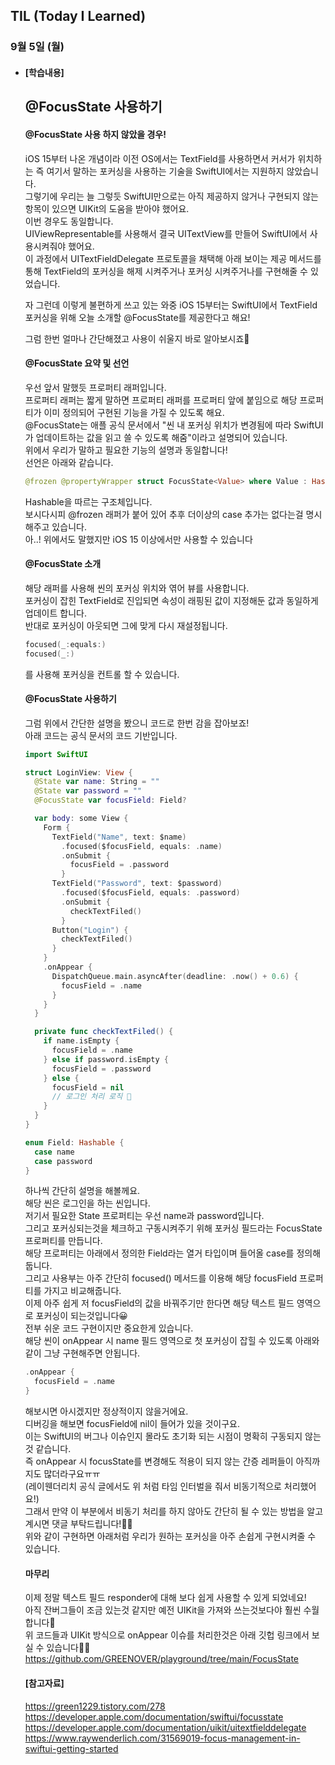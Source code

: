 ## TIL (Today I Learned)

### 9월 5일 (월)   

- #### [학습내용] 
  ## @FocusState 사용하기
    #### @FocusState 사용 하지 않았을 경우!      

    iOS 15부터 나온 개념이라 이전 OS에서는 TextField를 사용하면서 커서가 위치하는 즉 여기서 말하는 포커싱을 사용하는 기술을 SwiftUI에서는 지원하지 않았습니다.   
    그렇기에 우리는 늘 그렇듯 SwiftUI만으로는 아직 제공하지 않거나 구현되지 않는 항목이 있으면 UIKit의 도움을 받아야 했어요.   
    이번 경우도 동일합니다.    
    UIViewRepresentable를 사용해서 결국 UITextView를 만들어 SwiftUI에서 사용시켜줘야 했어요.   
    이 과정에서 UITextFieldDelegate 프로토콜을 채택해 아래 보이는 제공 메서드를 통해 TextField의 포커싱을 해제 시켜주거나 포커싱 시켜주거나를 구현해줄 수 있었습니다.   


    자 그런데 이렇게 불편하게 쓰고 있는 와중 iOS 15부터는 SwiftUI에서 TextField 포커싱을 위해 오늘 소개할 @FocusState를 제공한다고 해요!   

    그럼 한번 얼마나 간단해졌고 사용이 쉬울지 바로 알아보시죠🙌   

    #### @FocusState 요약 및 선언   

    우선 앞서 말했듯 프로퍼티 래퍼입니다.   
    프로퍼티 래퍼는 짧게 말하면 프로퍼티 래퍼를 프로퍼티 앞에 붙임으로 해당 프로퍼티가 이미 정의되어 구현된 기능을 가질 수 있도록 해요.   
    @FocusState는 애플 공식 문서에서 "씬 내 포커싱 위치가 변경됨에 따라 SwiftUI가 업데이트하는 값을 읽고 쓸 수 있도록 해줌"이라고 설명되어 있습니다.   
    위에서 우리가 말하고 필요한 기능의 설명과 동일합니다!   
    선언은 아래와 같습니다.   
    ```swift
    @frozen @propertyWrapper struct FocusState<Value> where Value : Hashable
    ```   
    Hashable을 따르는 구조체입니다.   
    보시다시피 @frozen 래퍼가 붙어 있어 추후 더이상의 case 추가는 없다는걸 명시해주고 있습니다.   
    아..! 위에서도 말했지만 iOS 15 이상에서만 사용할 수 있습니다   
 
    #### @FocusState 소개   

    해당 래퍼를 사용해 씬의 포커싱 위치와 엮어 뷰를 사용합니다.   
    포커싱이 잡힌 TextField로 진입되면 속성이 래핑된 값이 지정해둔 값과 동일하게 업데이트 합니다.   
    반대로 포커싱이 아웃되면 그에 맞게 다시 재설정됩니다.   
    ```swift
    focused(_:equals:)
    focused(_:)
    ```   
    를 사용해 포커싱을 컨트롤 할 수 있습니다.   

    #### @FocusState 사용하기   

    그럼 위에서 간단한 설명을 봤으니 코드로 한번 감을 잡아보죠!   
    아래 코드는 공식 문서의 코드 기반입니다.   
    ```swift
    import SwiftUI

    struct LoginView: View {
      @State var name: String = ""
      @State var password = ""
      @FocusState var focusField: Field?

      var body: some View {
        Form {
          TextField("Name", text: $name)
            .focused($focusField, equals: .name)
            .onSubmit {
              focusField = .password
            }
          TextField("Password", text: $password)
            .focused($focusField, equals: .password)
            .onSubmit {
              checkTextFiled()
            }
          Button("Login") {
            checkTextFiled()
          }
        }
        .onAppear {
          DispatchQueue.main.asyncAfter(deadline: .now() + 0.6) {
            focusField = .name
          }
        }
      }

      private func checkTextFiled() {
        if name.isEmpty {
          focusField = .name
        } else if password.isEmpty {
          focusField = .password
        } else {
          focusField = nil
          // 로그인 처리 로직 🙌
        }
      }
    }

    enum Field: Hashable {
      case name
      case password
    }
    ```   
    하나씩 간단히 설명을 해볼께요.   
    해당 씬은 로그인을 하는 씬입니다.   
    저기서 필요한 State 프로퍼티는 우선 name과 password입니다.   
    그리고 포커싱되는것을 체크하고 구동시켜주기 위해 포커싱 필드라는 FocusState 프로퍼티를 만듭니다.   
    해당 프로퍼티는 아래에서 정의한 Field라는 열거 타입이며 들어올 case를 정의해둡니다.   
    그리고 사용부는 아주 간단히 focused() 메서드를 이용해 해당 focusField 프로퍼티를 가지고 비교해줍니다.   
    이제 아주 쉽게 저 focusField의 값을 바꿔주기만 한다면 해당 텍스트 필드 영역으로 포커싱이 되는것입니다😀   
    전부 쉬운 코드 구현이지만 중요한게 있습니다.   
    해당 씬이 onAppear 시 name 필드 영역으로 첫 포커싱이 잡힐 수 있도록 아래와 같이 그냥 구현해주면 안됩니다.   
    ```swift
    .onAppear {
      focusField = .name
    }
    ```   
    해보시면 아시겠지만 정상적이지 않을거에요.   
    디버깅을 해보면 focusField에 nil이 들어가 있을 것이구요.   
    이는 SwiftUI의 버그나 이슈인지 몰라도 초기화 되는 시점이 명확히 구동되지 않는것 같습니다.   
    즉 onAppear 시 focusState를 변경해도 적용이 되지 않는 간증 레퍼들이 아직까지도 많더라구요ㅠㅠ   
    (레이웬더리치 공식 글에서도 위 처럼 타임 인터벌을 줘서 비동기적으로 처리했어요!)   
    그래서 만약 이 부분에서 비동기 처리를 하지 않아도 간단히 될 수 있는 방법을 알고 계시면 댓글 부탁드립니다!🙏🏻   
    위와 같이 구현하면 아래처럼 우리가 원하는 포커싱을 아주 손쉽게 구현시켜줄 수 있습니다.   


    #### 마무리   

    이제 정말 텍스트 필드 responder에 대해 보다 쉽게 사용할 수 있게 되었네요!   
    아직 잔버그들이 조금 있는것 같지만 예전 UIKit을 가져와 쓰는것보다야 훨씬 수월합니다🥳   
    위 코드들과 UIKit 방식으로 onAppear 이슈를 처리한것은 아래 깃헙 링크에서 보실 수 있습니다🙋🏻   
    https://github.com/GREENOVER/playground/tree/main/FocusState   

    #### [참고자료]   
    https://green1229.tistory.com/278   
    https://developer.apple.com/documentation/swiftui/focusstate   
    https://developer.apple.com/documentation/uikit/uitextfielddelegate   
    https://www.raywenderlich.com/31569019-focus-management-in-swiftui-getting-started    

